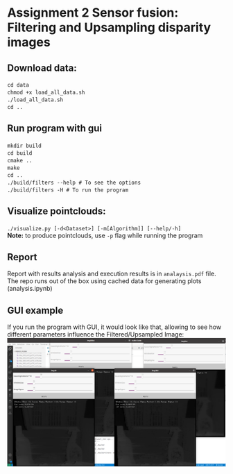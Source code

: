 # Assignment 2 Sensor fusion: Filtering and Upsampling disparity images
## Download data:
`cd data` <br/>
`chmod +x load_all_data.sh` <br/>
`./load_all_data.sh` <br/>
`cd ..` <br/>
## Run program with gui
`mkdir build` <br/>
`cd build` <br/>
`cmake ..` <br/>
`make` <br/>
`cd ..` <br/>
`./build/filters --help # To see the options` <br/> 
`./build/filters -H # To run the program` <br/> 

## Visualize pointclouds:
`./visualize.py [-d<Dataset>] [-m[Algorithm]] [--help/-h]` <br/>
**Note:** to produce pointclouds, use `-p` flag while running the program

## Report
Report with results analysis and execution results is in `analaysis.pdf` file.
The repo runs out of the box using cached data for generating plots (analysis.ipynb)

## GUI example
If you run the program with GUI, it would look like that, allowing to see how different parameters influence the Filtered/Upsampled Image: <br>
<img src="https://github.com/sevagul/sens_fusion_assignment2/blob/main/output/gui.png">
